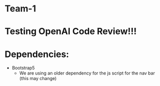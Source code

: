 # Team-1

# Testing OpenAI Code Review!!! 

# Dependencies: 
- Bootstrap5
    - We are using an older dependency for the js script for the nav bar (this may change)